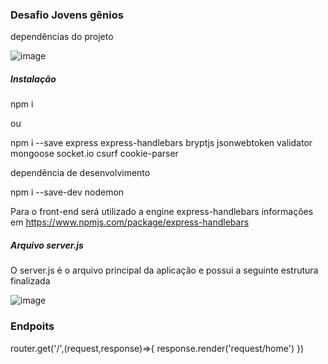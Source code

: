 ### Desafio Jovens gênios 

dependências do projeto 

![image](https://user-images.githubusercontent.com/47647868/136121881-a7428460-9c69-4dc5-853b-4fc546020117.png)

##### Instalação 
npm i 

ou 

npm i --save express express-handlebars bryptjs jsonwebtoken validator mongoose socket.io csurf cookie-parser 

dependência de desenvolvimento 

npm i --save-dev nodemon 

Para o front-end será utilizado a engine express-handlebars informações em https://www.npmjs.com/package/express-handlebars

##### Arquivo server.js 
O server.js é o arquivo principal da aplicação e possui a seguinte estrutura finalizada 

![image](https://user-images.githubusercontent.com/47647868/136122461-894f90f9-16a4-4cd8-919a-99f014b42abd.png)

### Endpoits 
router.get('/',(request,response)=>{
    response.render('request/home')
})

